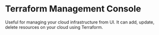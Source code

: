 # Terraform Management Console

Useful for managing your cloud infrastructure from UI.
It can add, update, delete resources on your cloud using Terraform.
